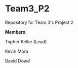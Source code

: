 # Team3_P2
Repository for Team 3's Project 2

<b>Members:</b>

Topher Keller (Lead)

Kevin Mora

David Dowd
